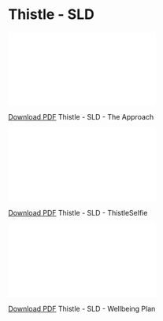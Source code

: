 <!-- https://stackoverflow.com/a/39793125 -->
# Thistle - SLD
<object data="TheApproach.pdf" type="application/pdf" width="90%" height="500px">
    <embed src="TheApproach.pdf"></embed>
</object>
<p><a href="TheApproach.pdf">Download PDF</a> Thistle - SLD - The Approach</p>

<object data="ThistleSelfie.pdf" type="application/pdf" width="90%" height="500px">
    <embed src="ThistleSelfie.pdf"></embed>
</object>
<p><a href="ThistleSelfie.pdf">Download PDF</a> Thistle - SLD - ThistleSelfie</p>

<object data="WellbeingPlan.pdf" type="application/pdf" width="90%" height="500px">
    <embed src="WellbeingPlan.pdf"></embed>
</object>
<p><a href="WellbeingPlan.pdf">Download PDF</a> Thistle - SLD - Wellbeing Plan</p>
